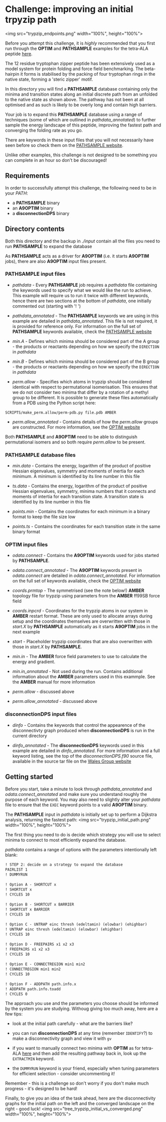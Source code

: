 # Challenge: improving an initial trpyzip path
<img src="trypzip_endpoints.png" width="100%", height="100%">

Before you attempt this challenge, it is *highly* recommended that you first run through the **OPTIM** and **PATHSAMPLE** examples for the tetra-ALA peptide [here](../tetra_ALA).

The 12 residue tryptophan zipper peptide has been extensively used as a model system for protein folding and force field benchmarking. The beta-hairpin it forms is stabilised by
the packing of four tryptophan rings in the native state, forming a 'steric zipper' motif. 

In this directory you will find a **PATHSAMPLE** database containing only the minima and transition states along an initial discrete path from an unfolded to the native state as
shown above. The pathway has not been at all optimised and as such is likely to be overly long and contain high barriers.

Your job is to expand this **PATHSAMPLE** database using a range of techniques (some of which are outlined in *pathdata_annotated*) to further sample the energy landscape of this
peptide, improving the fastest path and converging the folding rate as you go.

There are keywords in these input files that you will not necessarily have seen before so check them on the [PATHSAMPLE website](http://www-wales.ch.cam.ac.uk/PATHSAMPLE).

Unlike other examples, this challenge is not designed to be something you can complete in an hour so don't be discouraged!  

## Requirements
In order to successfully attempt this challenge, the following need to be in your *PATH*:

- a **PATHSAMPLE** binary
- an **A9OPTIM** binary
- a **disconnectionDPS** binary

## Directory contents
Both this directory and the backup in *./input* contain all the files you need to run **PATHSAMPLE** to expand the database 

As **PATHSAMPLE** acts as a driver for **A9OPTIM** (i.e. it starts **A9OPTIM** jobs), there are also **A9OPTIM** input files present.

### PATHSAMPLE input files

- *pathdata* -			Every **PATHSAMPLE** job requires a *pathdata* file containing the keywords used to specify what we would like the run to achieve.
				This example will require us to run it twice with different keywords, hence there are two sections at the bottom of
				*pathdata*, one initially commented out (starting with '! ')

- *pathdata_annotated* -	The **PATHSAMPLE** keywords we are using in this example are detailed in *pathdata_annotated*. This file is not required, it is
				provided for reference only. For information on the full set of **PATHSAMPLE** keywords available, check the
				[PATHSAMPLE website](http://www-wales.ch.cam.ac.uk/PATHSAMPLE)

- *min.A* -			Defines which minima should be considered part of the A group - the products or reactants depending on how we specify the `DIRECTION`
				in *pathdata*

- *min.B* -			Defines which minima should be considered part of the B group - the products or reactants depending on how we specify the `DIRECTION`
				in *pathdata*

- *perm.allow* - 	Specifies which atoms in trypzip should be considered identical with respect to permutational isomerisation. This ensures that we do not consider two minima
			that differ by a rotation of a methyl group to be different. It is possible to generate these files automatically from a PDB using the Python script here:

```
SCRIPTS/make_perm.allow/perm-pdb.py file.pdb AMBER 
```

- *perm.allow_annotated* - Contains details of how the *perm.allow* groups are constructed. For more information, see the [OPTIM website](http://www-wales.ch.cam.ac.uk/OPTIM)   


Both **PATHSAMPLE** and **A9OPTIM** need to be able to distinguish permutational isomers and so both require *perm.allow* to be present. 

### PATHSAMPLE database files

- *min.data* - 	Contains the energy, logarithm of the product of positive Hessian eigenvalues, symmetry and moments of inertia for each minimum. A minimum is identified by its
		line number in this file

- *ts.data* -	Contains the energy, logarithm of the product of positive Hessian eigenvalues, symmetry, minima numbers that it connects and moments of intertia for each
		transition state. A transition state is identified by its line number in this file

- *points.min* -	Contains the coordinates for each minimum in a binary format to keep the file size low

- *points.ts* -		Contains the coordinates for each transition state in the same binary format

### OPTIM input files

- *odata.connect* -		Contains the **A9OPTIM** keywords used for jobs started by **PATHSAMPLE**.
 
		
- *odata.connect_annotated* -	The **A9OPTIM** keywords present in *odata.connect* are detailed in *odata.connect_annotated*.
				For information on the full set of keywords available, check the [OPTIM website](http://www-wales.ch.cam.ac.uk/OPTIM)

- *coords.prmtop* -	The symmetrised (see the note below!) **AMBER** topology file for trypzip using parameters from the **AMBER** ff99SB force field

- *coords.inpcrd* -  	Coordinates for the trypzip atoms in our system in **AMBER** restart format. These are only used to allocate arrays during setup and the coordinates
			themselves are overwritten with those in *start.X* by **PATHSAMPLE** automatically as it starts **A9OPTIM** jobs in the next example

- *start* -		Placeholder trypzip coordinates that are also overwritten with those in *start.X* by **PATHSAMPLE**.

- *min.in* -		The **AMBER** force field parameters to use to calculate the energy and gradient. 

- *min.in_annotated* -	Not used during the run. Contains additional information about the **AMBER** parameters used in this exammple. See the **AMBER** manual for more information

- *perm.allow* - 	discussed above

- *perm.allow_annotated* - discussed above

### disconnectionDPS input files

- *dinfo* -			Contains the keywords that control the appearence of the disconnectivty graph produced when **disconnectionDPS** is run in the
				current directory

- *dinfo_annotated* -		The **disconnectionDPS** keywords used in this example are detailed in *dinfo_annotated*. For more information and a full
				keyword listing, see the top of the *disconnectionDPS.f90* source file, available in the source tar file on the
				[Wales Group website](http://www-wales.ch.cam.ac.uk)

## Getting started

Before you start, take a minute to look through *pathdata_annotated* and *odata.connect_annotated* and make sure you understand roughly the purpose of each keyword. 
You may also need to slightly alter your *pathdata* file to ensure that the `EXEC` keyword points to a valid **A9OPTIM** binary.

The **PATHSAMPLE** input in *pathdata* is initially set up to perform a Dijkstra analysis, returning the fastest path:
<img src="trypzip_initial_path.png" width="100%", height="100%">

The first thing you need to do is decide which strategy you will use to select minima to connect to most efficiently expand the database. 

*pathdata* contains a range of options with the parameters intentionally left blank:

```
! STEP 2: decide on a strategy to expand the database
PAIRLIST 1
! DUMMYRUN

! Option A - SHORTCUT x
! SHORTCUT x
! CYCLES 10

! Option B - SHORTCUT x BARRIER
! SHORTCUT x BARRIER
! CYCLES 10

! Option C - UNTRAP einc thresh (edeltamin) (elowbar) (ehighbar)
! UNTRAP einc thresh (edeltamin) (elowbar) (ehighbar)
! CYCLES 10

! Option D - FREEPAIRS x1 x2 x3
! FREEPAIRS x1 x2 x3
! CYCLES 10

! Option E - CONNECTREGION min1 min2
! CONNECTREGION min1 min2
! CYCLES 10

! Option F - ADDPATH path.info.x
! ADDPATH path.info.toadd
! CYCLES 0

```

The approach you use and the parameters you choose should be informed by the system you are studying. Withoug giving too much away, here are a few tips:

- look at the initial path carefully - what are the barriers like?

- you can run **disconnectionDPS** at any time (remember `IDENTIFY`?) to make a disconnectivity graph and view it with `gv`

- if you want to manually connect two minima with **OPTIM** as for tetra-ALA [here](../tetra_ALA/03_Connecting_minima_with_OPTIM) and then add the resulting pathway back in, 
look up the `EXTRACTMIN` keyword. 

- the `DUMMYRUN` keyword is your friend, especially when tuning parameters for efficient selection - consider uncommenting it!

Remember - this is a challenge so don't worry if you don't make much progress - it's designed to be hard!

Finally, to give you an idea of the task ahead, here are the disconnectivity graphs for the initial path on the left and the converged landscape on the right - good luck!
<img src="tree_trypzip_initial_vs_converged.png" width="100%", height="100%">
